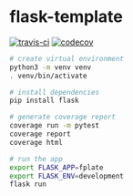 # flask-template

[![travis-ci](https://travis-ci.org/weak-head/flask-template.svg?branch=master)](https://travis-ci.org/weak-head/flask-template)
[![codecov](https://codecov.io/gh/weak-head/flask-template/branch/master/graph/badge.svg)](https://codecov.io/gh/weak-head/flask-template)

```bash
# create virtual environment
python3 -m venv venv
. venv/bin/activate

# install dependencies
pip install flask

# generate coverage report
coverage run -m pytest
coverage report
coverage html

# run the app
export FLASK_APP=fplate
export FLASK_ENV=development
flask run
```